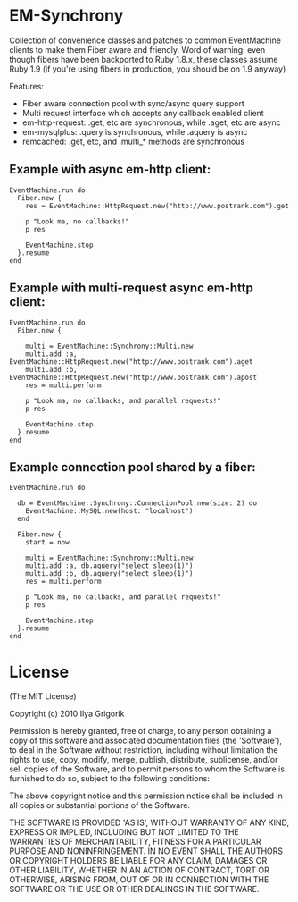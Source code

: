 # EM-Synchrony

Collection of convenience classes and patches to common EventMachine clients to 
make them Fiber aware and friendly. Word of warning: even though fibers have been
backported to Ruby 1.8.x, these classes assume Ruby 1.9 (if you're using fibers
in production, you should be on 1.9 anyway) 

Features:

 * Fiber aware connection pool with sync/async query support
 * Multi request interface which accepts any callback enabled client
 * em-http-request: .get, etc are synchronous, while .aget, etc are async
 * em-mysqlplus: .query is synchronous, while .aquery is async
 * remcached: .get, etc, and .multi_* methods are synchronous

## Example with async em-http client:

	EventMachine.run do
      Fiber.new {
        res = EventMachine::HttpRequest.new("http://www.postrank.com").get
		
		p "Look ma, no callbacks!"
		p res

        EventMachine.stop
      }.resume
    end

## Example with multi-request async em-http client:

	EventMachine.run do
	  Fiber.new {
		
 	    multi = EventMachine::Synchrony::Multi.new
        multi.add :a, EventMachine::HttpRequest.new("http://www.postrank.com").aget
        multi.add :b, EventMachine::HttpRequest.new("http://www.postrank.com").apost
        res = multi.perform
	
		p "Look ma, no callbacks, and parallel requests!"
		p res

	    EventMachine.stop
	  }.resume
	end

## Example connection pool shared by a fiber:

	EventMachine.run do

	  db = EventMachine::Synchrony::ConnectionPool.new(size: 2) do
	    EventMachine::MySQL.new(host: "localhost")
	  end

	  Fiber.new {
	    start = now

	    multi = EventMachine::Synchrony::Multi.new
	    multi.add :a, db.aquery("select sleep(1)")
	    multi.add :b, db.aquery("select sleep(1)")
	    res = multi.perform

		p "Look ma, no callbacks, and parallel requests!"
		p res

	    EventMachine.stop
	  }.resume
	end

# License

(The MIT License)

Copyright (c) 2010 Ilya Grigorik

Permission is hereby granted, free of charge, to any person obtaining
a copy of this software and associated documentation files (the
'Software'), to deal in the Software without restriction, including
without limitation the rights to use, copy, modify, merge, publish,
distribute, sublicense, and/or sell copies of the Software, and to
permit persons to whom the Software is furnished to do so, subject to
the following conditions:

The above copyright notice and this permission notice shall be
included in all copies or substantial portions of the Software.

THE SOFTWARE IS PROVIDED 'AS IS', WITHOUT WARRANTY OF ANY KIND,
EXPRESS OR IMPLIED, INCLUDING BUT NOT LIMITED TO THE WARRANTIES OF
MERCHANTABILITY, FITNESS FOR A PARTICULAR PURPOSE AND NONINFRINGEMENT.
IN NO EVENT SHALL THE AUTHORS OR COPYRIGHT HOLDERS BE LIABLE FOR ANY
CLAIM, DAMAGES OR OTHER LIABILITY, WHETHER IN AN ACTION OF CONTRACT,
TORT OR OTHERWISE, ARISING FROM, OUT OF OR IN CONNECTION WITH THE
SOFTWARE OR THE USE OR OTHER DEALINGS IN THE SOFTWARE.